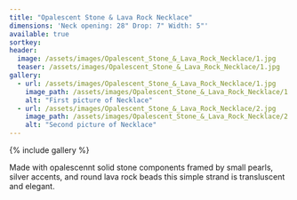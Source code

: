 ```yaml
---
title: "Opalescent Stone & Lava Rock Necklace"
dimensions: 'Neck opening: 28" Drop: 7" Width: 5"'
available: true
sortkey: 
header:
  image: /assets/images/Opalescent_Stone_&_Lava_Rock_Necklace/1.jpg
  teaser: /assets/images/Opalescent_Stone_&_Lava_Rock_Necklace/1.jpg
gallery:
  - url: /assets/images/Opalescent_Stone_&_Lava_Rock_Necklace/1.jpg
    image_path: /assets/images/Opalescent_Stone_&_Lava_Rock_Necklace/1.jpg
    alt: "First picture of Necklace"
  - url: /assets/images/Opalescent_Stone_&_Lava_Rock_Necklace/2.jpg
    image_path: /assets/images/Opalescent_Stone_&_Lava_Rock_Necklace/2.jpg
    alt: "Second picture of Necklace"
---
```



{% include gallery %}


Made with opalescennt solid stone components framed by small pearls, silver accents, and round lava rock beads this simple strand is transluscent and elegant.